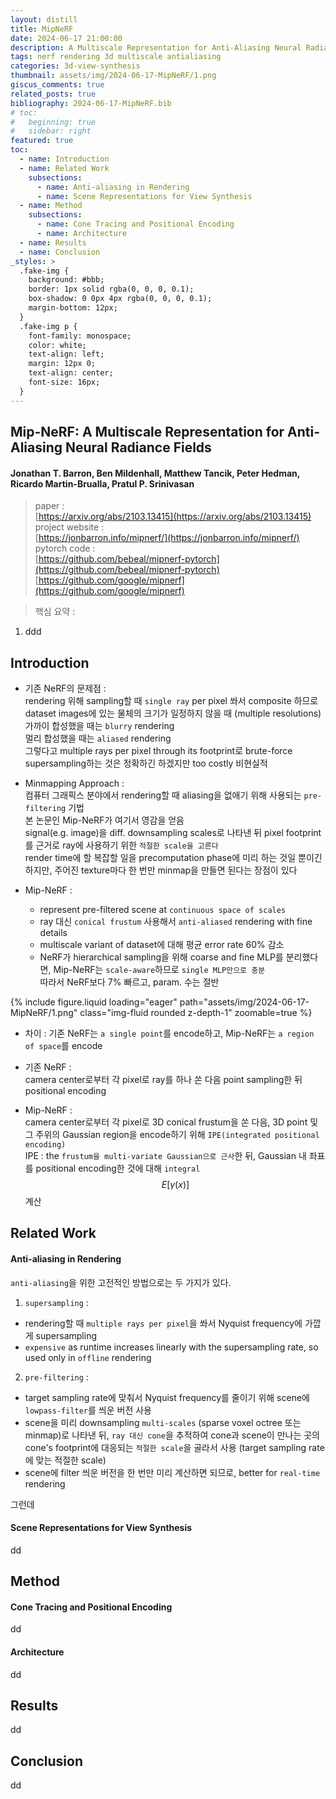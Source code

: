 ```yaml
---
layout: distill
title: MipNeRF
date: 2024-06-17 21:00:00
description: A Multiscale Representation for Anti-Aliasing Neural Radiance Fields
tags: nerf rendering 3d multiscale antialiasing
categories: 3d-view-synthesis
thumbnail: assets/img/2024-06-17-MipNeRF/1.png
giscus_comments: true
related_posts: true
bibliography: 2024-06-17-MipNeRF.bib
# toc:
#   beginning: true
#   sidebar: right
featured: true
toc:
  - name: Introduction
  - name: Related Work
    subsections:
      - name: Anti-aliasing in Rendering
      - name: Scene Representations for View Synthesis
  - name: Method
    subsections:
      - name: Cone Tracing and Positional Encoding
      - name: Architecture
  - name: Results
  - name: Conclusion
_styles: >
  .fake-img {
    background: #bbb;
    border: 1px solid rgba(0, 0, 0, 0.1);
    box-shadow: 0 0px 4px rgba(0, 0, 0, 0.1);
    margin-bottom: 12px;
  }
  .fake-img p {
    font-family: monospace;
    color: white;
    text-align: left;
    margin: 12px 0;
    text-align: center;
    font-size: 16px;
  }
---
```


## Mip-NeRF: A Multiscale Representation for Anti-Aliasing Neural Radiance Fields

#### Jonathan T. Barron, Ben Mildenhall, Matthew Tancik, Peter Hedman, Ricardo Martin-Brualla, Pratul P. Srinivasan  

> paper :  
[https://arxiv.org/abs/2103.13415](https://arxiv.org/abs/2103.13415)  
project website :  
[https://jonbarron.info/mipnerf/](https://jonbarron.info/mipnerf/)  
pytorch code :  
[https://github.com/bebeal/mipnerf-pytorch](https://github.com/bebeal/mipnerf-pytorch)  
[https://github.com/google/mipnerf](https://github.com/google/mipnerf)

> 핵심 요약 :  
1. ddd

## Introduction

- 기존 NeRF의 문제점 :  
rendering 위해 sampling할 때 `single ray` per pixel 쏴서 composite 하므로  
dataset images에 있는 물체의 크기가 일정하지 않을 때 (multiple resolutions)  
가까이 합성했을 때는 `blurry` rendering  
멀리 합성했을 때는 `aliased` rendering  
그렇다고 multiple rays per pixel through its footprint로 brute-force supersampling하는 것은 정확하긴 하겠지만 too costly 비현실적  

- Minmapping Approach :  
컴퓨터 그래픽스 분야에서 rendering할 때 aliasing을 없애기 위해 사용되는 `pre-filtering` 기법  
본 논문인 Mip-NeRF가 여기서 영감을 얻음  
signal(e.g. image)을 diff. downsampling scales로 나타낸 뒤 pixel footprint를 근거로 ray에 사용하기 위한 `적절한 scale을 고른다`  
render time에 할 복잡할 일을 precomputation phase에 미리 하는 것일 뿐이긴 하지만, 주어진 texture마다 한 번만 minmap을 만들면 된다는 장점이 있다  

- Mip-NeRF :  
  - represent pre-filtered scene at `continuous space of scales`  
  - ray 대신 `conical frustum` 사용해서 `anti-aliased` rendering with fine details  
  - multiscale variant of dataset에 대해 평균 error rate 60% 감소  
  - NeRF가 hierarchical sampling을 위해 coarse and fine MLP를 분리했다면, Mip-NeRF는 `scale-aware`하므로 `single MLP만으로 충분`  
  따라서 NeRF보다 7% 빠르고, param. 수는 절반

<div class="row mt-3">
    <div class="col-sm mt-3 mt-md-0">
        {% include figure.liquid loading="eager" path="assets/img/2024-06-17-MipNeRF/1.png" class="img-fluid rounded z-depth-1" zoomable=true %}
    </div>
</div>

- 차이 : 기존 NeRF는 `a single point`를 encode하고, Mip-NeRF는 `a region of space`를 encode  

- 기존 NeRF :  
camera center로부터 각 pixel로 ray를 하나 쏜 다음 point sampling한 뒤 positional encoding  

- Mip-NeRF :  
camera center로부터 각 pixel로 3D conical frustum을 쏜 다음, 3D point 및 그 주위의 Gaussian region을 encode하기 위해 `IPE(integrated positional encoding)`  
IPE : the `frustum을 multi-variate Gaussian으로 근사`한 뒤, Gaussian 내 좌표를 positional encoding한 것에 대해 `integral` $$E \left[ \gamma (x) \right]$$ 계산  

## Related Work
 
#### Anti-aliasing in Rendering

`anti-aliasing`을 위한 고전적인 방법으로는 두 가지가 있다.  

1. `supersampling` :  
  - rendering할 때 `multiple rays per pixel`을 쏴서 Nyquist frequency에 가깝게 supersampling  
  - `expensive` as runtime increases linearly with the supersampling rate, so used only in `offline` rendering  

2. `pre-filtering` :  
  - target sampling rate에 맞춰서 Nyquist frequency를 줄이기 위해 scene에 `lowpass-filter`를 씌운 버전 사용  
  - scene을 미리 downsampling `multi-scales` (sparse voxel octree 또는 minmap)로 나타낸 뒤, `ray 대신 cone`을 추적하여 cone과 scene이 만나는 곳의 cone's footprint에 대응되는 `적절한 scale`을 골라서 사용 (target sampling rate에 맞는 적절한 scale)  
  - scene에 filter 씌운 버전을 한 번만 미리 계산하면 되므로, better for `real-time` rendering  

그런데 

#### Scene Representations for View Synthesis

dd
  
## Method

#### Cone Tracing and Positional Encoding

dd

#### Architecture

dd

## Results

dd

## Conclusion

dd